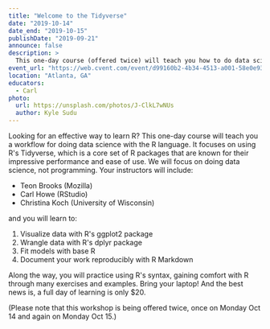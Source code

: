 ```yaml
---
title: "Welcome to the Tidyverse"
date: "2019-10-14"
date_end: "2019-10-15"
publishDate: "2019-09-21"
announce: false
description: >
  This one-day course (offered twice) will teach you how to do data science with R and the Tidyverse. This workshop is open to anyone &mdash; a full day of learning is only $20.
event_url: "https://web.cvent.com/event/d99160b2-4b34-4513-a001-58e0e93e13e2/summary"
location: "Atlanta, GA"
educators:
  - Carl
photo:
  url: https://unsplash.com/photos/J-ClkL7wNUs
  author: Kyle Sudu
---
```


Looking for an effective way to learn R? This one-day course will teach you a workflow for doing data science with the R language. It focuses on using R's Tidyverse, which is a core set of R packages that are known for their impressive performance and ease of use. We will focus on doing data science, not programming. Your instructors will include:

- Teon Brooks (Mozilla)
- Carl Howe (RStudio)
- Christina Koch (University of Wisconsin)

and you will learn to:  

1. Visualize data with R's ggplot2 package 
2. Wrangle data with R's dplyr package 
3. Fit models with base R
4. Document your work reproducibly with R Markdown 

Along the way, you will practice using R's syntax, gaining comfort with R through many exercises and examples. Bring your laptop! And the best news is, a full day of learning is only $20.

(Please note that this workshop is being offered twice, once on Monday Oct 14 and again on Monday Oct 15.)
